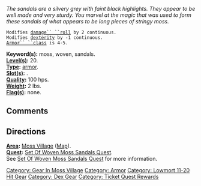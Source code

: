 *The sandals are a silvery grey with faint black highlights. They appear
to be well made and very sturdy. You marvel at the magic that was used
to form these sandals of what appears to be long pieces of stringy
moss.*

`Modifies `[`damage`` ``roll`](Damage_Roll.md "wikilink")` by 2 continuous.`  
`Modifies `[`dexterity`](Dexterity.md "wikilink")` by -1 continuous.`  
[`Armor`` ``class`](Armor_Class.md "wikilink")` is 4-5.`

**Keyword(s):** moss, woven, sandals.  
**[Level(s)](Object_Level.md "wikilink"):** 20.  
**[Type](:Category:_Object_Types.md "wikilink"):**
[armor](:Category:Armor.md "wikilink").  
**[Slot(s)](Object_Slots.md "wikilink"):** <worn of feet>.  
**[Quality](Object_Quality.md "wikilink"):** 100 hps.  
**[Weight](Object_Weight.md "wikilink"):** 2 lbs.  
**[Flag(s)](:Category:_Object_Flags.md "wikilink"):** none.  

## Comments

## Directions

**[Area](:Category:Areas.md "wikilink"):** [Moss
Village](:Category:Moss_Village.md "wikilink")
([Map](Moss_Village_Map.md "wikilink")).  
**[Quest](:Category:_Ticket_Quests.md "wikilink"):** [Set Of Woven Moss
Sandals Quest](Set_Of_Woven_Moss_Sandals_Quest "wikilink").  
See [Set Of Woven Moss Sandals
Quest](Set_Of_Woven_Moss_Sandals_Quest "wikilink") for more
information.  

[Category: Gear In Moss
Village](Category:_Gear_In_Moss_Village "wikilink") [Category:
Armor](Category:_Armor "wikilink") [Category: Lowmort 11-20 Hit
Gear](Category:_Lowmort_11-20_Hit_Gear "wikilink") [Category: Dex
Gear](Category:_Dex_Gear "wikilink") [Category: Ticket Quest
Rewards](Category:_Ticket_Quest_Rewards "wikilink")
